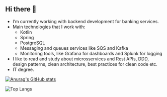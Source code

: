 ## Hi there 👋

- I’m currently working with backend development for banking services. 
- Main technologies that I work with:
  - Kotlin
  - Spring
  - PostgreSQL
  - Messaging and queues services like SQS and Kafka
  - Monitoring tools, like Grafana for dashboards and Splunk for logging
- I like to read and study about microsservices and Rest APIs, DDD, design patterns, clean architecture, best practices for clean code etc.
- IT degree.

[![Anurag's GitHub stats](https://github-readme-stats.vercel.app/api?username=dannFerreira&show_icons=true&theme=dark)](https://github.com/dannFerreira/github-readme-stats)

![Top Langs](https://github-readme-stats.vercel.app/api/top-langs/?username=dannFerreira&layout=compact&theme=dark)
